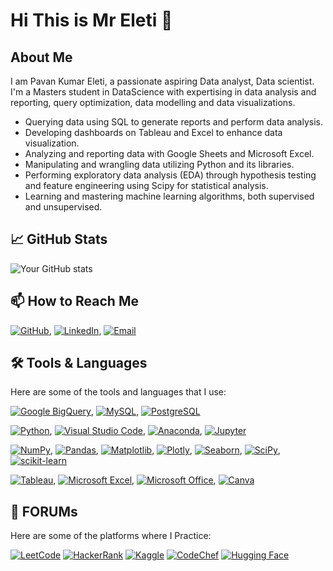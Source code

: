 # Hi This is Mr Eleti 👋

## About Me
I am Pavan Kumar Eleti, a passionate aspiring Data analyst, Data scientist.
I'm a Masters student in DataScience with expertising in data analysis and reporting, query optimization, data modelling and data visualizations.

-  Querying data using SQL to generate reports and perform data analysis.
-  Developing dashboards on Tableau and Excel to enhance data visualization.
-  Analyzing and reporting data with Google Sheets and Microsoft Excel.
-  Manipulating and wrangling data utilizing Python and its libraries.
-  Performing exploratory data analysis (EDA) through hypothesis testing and feature engineering using Scipy for statistical analysis.
-  Learning and mastering machine learning algorithms, both supervised and unsupervised.




## 📈 GitHub Stats

![Your GitHub stats](https://github-readme-stats.vercel.app/api?username=PAVANKUMARELETI&show_icons=true&hide_title=true)



## 📫 How to Reach Me

[![GitHub](https://img.shields.io/badge/GitHub-000?style=for-the-badge&logo=github)](https://github.com/PAVANKUMARELETI), 
[![LinkedIn](https://img.shields.io/badge/LinkedIn-0A66C2?style=for-the-badge&logo=linkedin&logoColor=white)](https://www.linkedin.com/in/eleti-pavan-kumar-800a48305), 
[![Email](https://img.shields.io/badge/Email-D14836?style=for-the-badge&logo=gmail&logoColor=white)](mailto:pavaneletisj@gmail.com)


## 🛠️ Tools & Languages
Here are some of the tools and languages that I use:

[![Google BigQuery](https://img.shields.io/badge/Google%20BigQuery-4285F4?style=for-the-badge&logo=googlebigquery&logoColor=white)](https://cloud.google.com/bigquery), 
[![MySQL](https://img.shields.io/badge/MySQL-4479A1?style=for-the-badge&logo=mysql&logoColor=white)](https://www.mysql.com/), 
[![PostgreSQL](https://img.shields.io/badge/PostgreSQL-316192?style=for-the-badge&logo=postgresql&logoColor=white)](https://www.postgresql.org/)

[![Python](https://img.shields.io/badge/Python-3776AB?style=for-the-badge&logo=python&logoColor=white)](https://www.python.org/), 
[![Visual Studio Code](https://img.shields.io/badge/Visual%20Studio%20Code-007ACC?style=for-the-badge&logo=visualstudiocode&logoColor=white)](https://code.visualstudio.com/), 
[![Anaconda](https://img.shields.io/badge/Anaconda-44A833?style=for-the-badge&logo=anaconda&logoColor=white)](https://www.anaconda.com/), 
[![Jupyter](https://img.shields.io/badge/Jupyter-F37626?style=for-the-badge&logo=jupyter&logoColor=white)](https://jupyter.org/)

[![NumPy](https://img.shields.io/badge/NumPy-013243?style=for-the-badge&logo=numpy&logoColor=white)](https://numpy.org/), 
[![Pandas](https://img.shields.io/badge/Pandas-150458?style=for-the-badge&logo=pandas&logoColor=white)](https://pandas.pydata.org/), 
[![Matplotlib](https://img.shields.io/badge/Matplotlib-3A7ABF?style=for-the-badge&logo=matplotlib&logoColor=white)](https://matplotlib.org/), 
[![Plotly](https://img.shields.io/badge/Plotly-3F4F75?style=for-the-badge&logo=plotly&logoColor=white)](https://plotly.com/), 
[![Seaborn](https://img.shields.io/badge/Seaborn-3776AB?style=for-the-badge&logo=seaborn&logoColor=white)](https://seaborn.pydata.org/), 
[![SciPy](https://img.shields.io/badge/SciPy-8CAAE6?style=for-the-badge&logo=scipy&logoColor=white)](https://www.scipy.org/), 
[![scikit-learn](https://img.shields.io/badge/scikit--learn-F7931E?style=for-the-badge&logo=scikitlearn&logoColor=white)](https://scikit-learn.org/)

[![Tableau](https://img.shields.io/badge/Tableau-E97627?style=for-the-badge&logo=tableau&logoColor=white)](https://www.tableau.com/), 
[![Microsoft Excel](https://img.shields.io/badge/Microsoft%20Excel-217346?style=for-the-badge&logo=microsoftexcel&logoColor=white)](https://www.microsoft.com/en-us/microsoft-365/excel), 
[![Microsoft Office](https://img.shields.io/badge/Microsoft%20Office-D83B01?style=for-the-badge&logo=microsoftoffice&logoColor=white)](https://www.microsoft.com/en-us/microsoft-365), 
[![Canva](https://img.shields.io/badge/Canva-00C4CC?style=for-the-badge&logo=canva&logoColor=white)](https://www.canva.com/)


## 💬 FORUMs
Here are some of the platforms where I Practice:

[![LeetCode](https://img.shields.io/badge/LeetCode-FFA116?style=for-the-badge&logo=leetcode&logoColor=white)](https://leetcode.com/)
[![HackerRank](https://img.shields.io/badge/HackerRank-2EC866?style=for-the-badge&logo=hackerrank&logoColor=white)](https://www.hackerrank.com/)
[![Kaggle](https://img.shields.io/badge/Kaggle-20BEFF?style=for-the-badge&logo=kaggle&logoColor=white)](https://www.kaggle.com/)
[![CodeChef](https://img.shields.io/badge/CodeChef-5B4638?style=for-the-badge&logo=codechef&logoColor=white)](https://www.codechef.com/)
[![Hugging Face](https://img.shields.io/badge/Hugging%20Face-FFBE00?style=for-the-badge&logo=huggingface&logoColor=white)](https://huggingface.co/)







